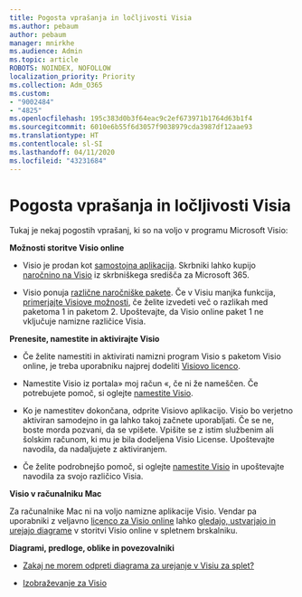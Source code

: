 ```yaml
---
title: Pogosta vprašanja in ločljivosti Visia
ms.author: pebaum
author: pebaum
manager: mnirkhe
ms.audience: Admin
ms.topic: article
ROBOTS: NOINDEX, NOFOLLOW
localization_priority: Priority
ms.collection: Adm_O365
ms.custom:
- "9002484"
- "4825"
ms.openlocfilehash: 195c383d0b3f64eac9c2ef673971b1764d63b1f4
ms.sourcegitcommit: 6010e6b55f6d3057f9038979cda3987df12aae93
ms.translationtype: HT
ms.contentlocale: sl-SI
ms.lasthandoff: 04/11/2020
ms.locfileid: "43231684"
---
```

# <a name="visio-common-issues-and-resolutions"></a>Pogosta vprašanja in ločljivosti Visia

Tukaj je nekaj pogostih vprašanj, ki so na voljo v programu Microsoft Visio:

**Možnosti storitve Visio online**

- Visio je prodan kot [samostojna aplikacija](https://products.office.com/visio/flowchart-software). Skrbniki lahko kupijo [naročnino na Visio](https://docs.microsoft.com/alchemyinsights/purchase-visio-subscription) iz skrbniškega središča za Microsoft 365.

- Visio ponuja [različne naročniške pakete](https://products.office.com/visio/microsoft-visio-plans-and-pricing-compare-visio-options). Če v Visiu manjka funkcija, [primerjajte Visiove možnosti](https://products.office.com/visio/microsoft-visio-plans-and-pricing-compare-visio-options), če želite izvedeti več o razlikah med paketoma 1 in paketom 2.  Upoštevajte, da Visio online paket 1 ne vključuje namizne različice Visia.

**Prenesite, namestite in aktivirajte Visio**

- Če želite namestiti in aktivirati namizni program Visio s paketom Visio online, je treba uporabniku najprej dodeliti [ Visiovo licenco](https://docs.microsoft.com/office365/admin/subscriptions-and-billing/assign-licenses-to-users).

- Namestite Visio iz portala» moj račun «, če ni že nameščen. Če potrebujete pomoč, si oglejte [namestite Visio](https://support.office.com/article/f98f21e3-aa02-4827-9167-ddab5b025710).

- Ko je namestitev dokončana, odprite Visiovo aplikacijo. Visio bo verjetno aktiviran samodejno in ga lahko takoj začnete uporabljati. Če se ne, boste morda pozvani, da se vpišete. Vpišite se z istim službenim ali šolskim računom, ki mu je bila dodeljena Visio License. Upoštevajte navodila, da nadaljujete z aktiviranjem.

- Če želite podrobnejšo pomoč, si oglejte [namestite Visio](https://support.office.com/article/f98f21e3-aa02-4827-9167-ddab5b025710) in upoštevajte navodila za svojo različico Visia.

**Visio v računalniku Mac**

Za računalnike Mac ni na voljo namizne aplikacije Visio. Vendar pa uporabniki z veljavno [licenco za Visio online](https://docs.microsoft.com/office365/admin/subscriptions-and-billing/assign-licenses-to-users) lahko [gledajo, ustvarjajo in urejajo diagrame](https://support.office.com/article/06f04845-91b8-4e8f-881f-a43c970735fc) v storitvi Visio online v spletnem brskalniku.

**Diagrami, predloge, oblike in povezovalniki**

- [Zakaj ne morem odpreti diagrama za urejanje v Visiu za splet?](https://support.microsoft.com/sl-SI/office/why-can-t-i-open-a-diagram-for-editing-in-visio-for-the-web-ea4a23d3-21d3-4878-945e-cf1be4140357)

- [Izobraževanje za Visio](https://support.office.com/article/visio-training-e058bcfa-1d90-4653-afc6-e84d54cf94a6)

